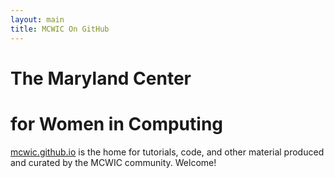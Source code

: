 ```yaml
---
layout: main
title: MCWIC On GitHub
---
```


<div class="jumbotron">
	<h1>The Maryland Center</h1>
    <h1>for Women in Computing</h1>
    <p><a href="http://mcwic.github.io">mcwic.github.io</a> is the home for tutorials, code, and other material produced and curated by the MCWIC community. Welcome!</p>
</div>
